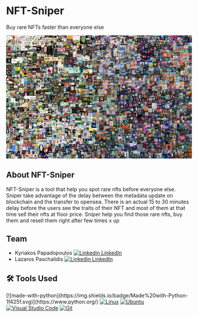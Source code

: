 # NFT-Sniper
Buy rare NFTs faster than everyone else

<div style="text-align:center"><img src="./Assets/Beeple-nft.png" /></div>




## About NFT-Sniper

NFT-Sniper is a tool that help you spot rare nfts before everyone else. Sniper take advantage of the delay between the metadata update on blockchain and the transfer to opensea. There is an actual 15 to 30 minutes delay before the users see the traits of their NFT and most of them at that time sell their nfts at floor price. Sniper help you find those rare nfts, buy them and resell them right after few times x up 


## Team 

* Kyriakos Papadopoulos [![Linkedin](https://i.stack.imgur.com/gVE0j.png) LinkedIn](https://www.linkedin.com/in/kyriakos-papadopoulos-0295461a0/)
* Lazaros Paschalidis [![Linkedin](https://i.stack.imgur.com/gVE0j.png) LinkedIn](https://www.linkedin.com/in/lazaros-paschalidis-6a5074118/)

## 🛠️ Tools Used

<p>
      [![made-with-python](https://img.shields.io/badge/Made%20with-Python-1f425f.svg)](https://www.python.org/)
   <a href="https://www.linux.org/"><img alt="Linux" src="https://img.shields.io/badge/Linux-black.svg?logo=linux&logoColor=white"></a>
   <a href="https://ubuntu.com/"><img alt="Ubuntu" src="https://img.shields.io/badge/Ubuntu-dd4814.svg?logo=ubuntu&logoColor=white"></a>
    <a href="https://code.visualstudio.com/"><img alt="Visual Studio Code" src="https://img.shields.io/badge/Visual%20Studio%20Code-4db3f3.svg?logo=visual-studio-code&logoColor=white"></a>
    <a href="https://git-scm.com/"><img alt="Git" src="https://img.shields.io/badge/Git-F05033.svg?logo=git&logoColor=white"></a>
   
